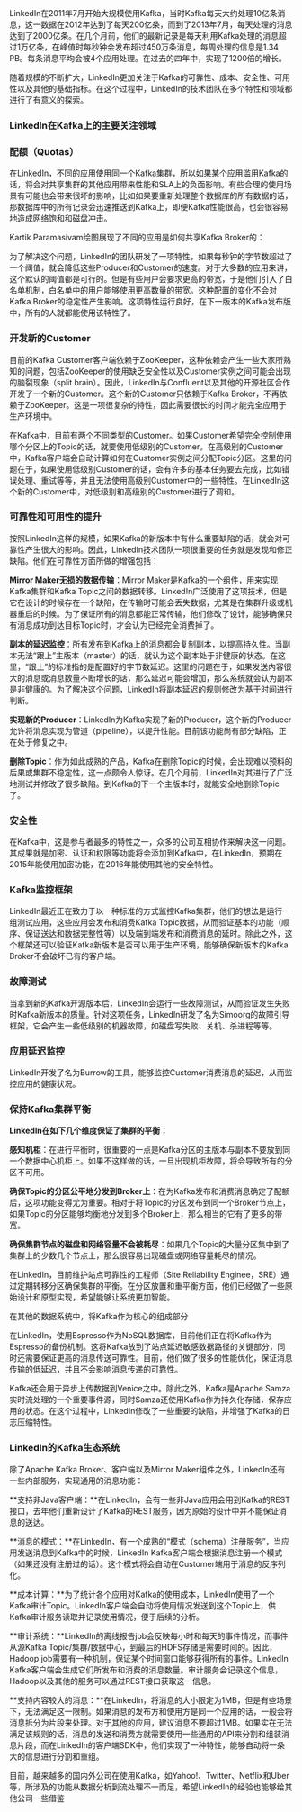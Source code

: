 LinkedIn在2011年7月开始大规模使用Kafka，当时Kafka每天大约处理10亿条消息，这一数据在2012年达到了每天200亿条，而到了2013年7月，每天处理的消息达到了2000亿条。在几个月前，他们的最新记录是每天利用Kafka处理的消息超过1万亿条，在峰值时每秒钟会发布超过450万条消息，每周处理的信息是1.34 PB。每条消息平均会被4个应用处理。在过去的四年中，实现了1200倍的增长。

随着规模的不断扩大，LinkedIn更加关注于Kafka的可靠性、成本、安全性、可用性以及其他的基础指标。在这个过程中，LinkedIn的技术团队在多个特性和领域都进行了有意义的探索。

### Linkedln在Kafka上的主要关注领域

### 配额（Quotas）

在LinkedIn，不同的应用使用同一个Kafka集群，所以如果某个应用滥用Kafka的话，将会对共享集群的其他应用带来性能和SLA上的负面影响。有些合理的使用场景有可能也会带来很坏的影响，比如如果要重新处理整个数据库的所有数据的话，那数据库中的所有记录会迅速推送到Kafka上，即便Kafka性能很高，也会很容易地造成网络饱和和磁盘冲击。

Kartik Paramasivam绘图展现了不同的应用是如何共享Kafka Broker的：

为了解决这个问题，LinkedIn的团队研发了一项特性，如果每秒钟的字节数超过了一个阈值，就会降低这些Producer和Customer的速度。对于大多数的应用来讲，这个默认的阈值都是可行的。但是有些用户会要求更高的带宽，于是他们引入了白名单机制，白名单中的用户能够使用更高数量的带宽。这种配置的变化不会对Kafka Broker的稳定性产生影响。这项特性运行良好，在下一版本的Kafka发布版中，所有的人就都能使用该特性了。

### 开发新的Customer

目前的Kafka Customer客户端依赖于ZooKeeper，这种依赖会产生一些大家所熟知的问题，包括ZooKeeper的使用缺乏安全性以及Customer实例之间可能会出现的脑裂现象（split brain）。因此，LinkedIn与Confluent以及其他的开源社区合作开发了一个新的Customer。这个新的Customer只依赖于Kafka Broker，不再依赖于ZooKeeper。这是一项很复杂的特性，因此需要很长的时间才能完全应用于生产环境中。

在Kafka中，目前有两个不同类型的Customer。如果Customer希望完全控制使用哪个分区上的Topic的话，就要使用低级别的Customer。在高级别的Customer中，Kafka客户端会自动计算如何在Customer实例之间分配Topic分区。这里的问题在于，如果使用低级别Customer的话，会有许多的基本任务要去完成，比如错误处理、重试等等，并且无法使用高级别Customer中的一些特性。在LinkedIn这个新的Customer中，对低级别和高级别的Customer进行了调和。

### 可靠性和可用性的提升

按照LinkedIn这样的规模，如果Kafka的新版本中有什么重要缺陷的话，就会对可靠性产生很大的影响。因此，LinkedIn技术团队一项很重要的任务就是发现和修正缺陷。他们在可靠性方面所做的增强包括：

**Mirror Maker无损的数据传输**：Mirror Maker是Kafka的一个组件，用来实现Kafka集群和Kafka Topic之间的数据转移。LinkedIn广泛使用了这项技术，但是它在设计的时候存在一个缺陷，在传输时可能会丢失数据，尤其是在集群升级或机器重启的时候。为了保证所有的消息都能正常传输，他们修改了设计，能够确保只有消息成功到达目标Topic时，才会认为已经完全消费掉了。

**副本的延迟监控**：所有发布到Kafka上的消息都会复制副本，以提高持久性。当副本无法“跟上”主版本（master）的话，就认为这个副本处于非健康的状态。在这里，“跟上”的标准指的是配置好的字节数延迟。这里的问题在于，如果发送内容很大的消息或消息数量不断增长的话，那么延迟可能会增加，那么系统就会认为副本是非健康的。为了解决这个问题，LinkedIn将副本延迟的规则修改为基于时间进行判断。

**实现新的Producer**：LinkedIn为Kafka实现了新的Producer，这个新的Producer允许将消息实现为管道（pipeline），以提升性能。目前该功能尚有部分缺陷，正在处于修复之中。

**删除Topic**：作为如此成熟的产品，Kafka在删除Topic的时候，会出现难以预料的后果或集群不稳定性，这一点颇令人惊讶。在几个月前，LinkedIn对其进行了广泛地测试并修改了很多缺陷。到Kafka的下一个主版本时，就能安全地删除Topic了。

### 安全性

在Kafka中，这是参与者最多的特性之一，众多的公司互相协作来解决这一问题。其成果就是加密、认证和权限等功能将会添加到Kafka中，在LinkedIn，预期在2015年能使用加密功能，在2016年能使用其他的安全特性。

### Kafka监控框架

LinkedIn最近正在致力于以一种标准的方式监控Kafka集群，他们的想法是运行一组测试应用，这些应用会发布和消费Kafka Topic数据，从而验证基本的功能（顺序、保证送达和数据完整性等）以及端到端发布和消费消息的延时。除此之外，这个框架还可以验证Kafka新版本是否可以用于生产环境，能够确保新版本的Kafka Broker不会破坏已有的客户端。

### 故障测试

当拿到新的Kafka开源版本后，LinkedIn会运行一些故障测试，从而验证发生失败时Kafka新版本的质量。针对这项任务，LinkedIn研发了名为Simoorg的故障引导框架，它会产生一些低级别的机器故障，如磁盘写失败、关机、杀进程等等。

### 应用延迟监控

LinkedIn开发了名为Burrow的工具，能够监控Customer消费消息的延迟，从而监控应用的健康状况。

### 保持Kafka集群平衡

**LinkedIn在如下几个维度保证了集群的平衡：**

**感知机柜**：在进行平衡时，很重要的一点是Kafka分区的主版本与副本不要放到同一个数据中心机柜上。如果不这样做的话，一旦出现机柜故障，将会导致所有的分区不可用。

**确保Topic的分区公平地分发到Broker上**：在为Kafka发布和消费消息确定了配额后，这项功能变得尤为重要。相对于将Topic的分区发布到同一个Broker节点上，如果Topic的分区能够均衡地分发到多个Broker上，那么相当的它有了更多的带宽。

**确保集群节点的磁盘和网络容量不会被耗尽**：如果几个Topic的大量分区集中到了集群上的少数几个节点上，那么很容易出现磁盘或网络容量耗尽的情况。

在LinkedIn，目前维护站点可靠性的工程师（Site Reliability Enginee，SRE）通过定期转移分区确保集群的平衡。在分区放置和重平衡方面，他们已经做了一些原始设计和原型实现，希望能够让系统更加智能。

在其他的数据系统中，将Kafka作为核心的组成部分

在LinkedIn，使用Espresso作为NoSQL数据库，目前他们正在将Kafka作为Espresso的备份机制。这将Kafka放到了站点延迟敏感数据路径的关键部分，同时还需要保证更高的消息传送可靠性。目前，他们做了很多的性能优化，保证消息传输的低延迟，并且不会影响消息传递的可靠性。

Kafka还会用于异步上传数据到Venice之中。除此之外，Kafka是Apache Samza实时流处理的一个重要事件源，同时Samza还使用Kafka作为持久化存储，保存应用的状态。在这个过程中，LinkedIn修改了一些重要的缺陷，并增强了Kafka的日志压缩特性。

### LinkedIn的Kafka生态系统

除了Apache Kafka Broker、客户端以及Mirror Maker组件之外，LinkedIn还有一些内部服务，实现通用的消息功能：

**支持非Java客户端：**在LinkedIn，会有一些非Java应用会用到Kafka的REST接口，去年他们重新设计了Kafka的REST服务，因为原始的设计中并不能保证消息的送达。

**消息的模式：**在LinkedIn，有一个成熟的“模式（schema）注册服务”，当应用发送消息到Kafka中的时候，LinkedIn Kafka客户端会根据消息注册一个模式（如果还没有注册过的话）。这个模式将会自动在Customer端用于消息的反序列化。

**成本计算：**为了统计各个应用对Kafka的使用成本，LinkedIn使用了一个Kafka审计Topic。LinkedIn客户端会自动将使用情况发送到这个Topic上，供Kafka审计服务读取并记录使用情况，便于后续的分析。

**审计系统：**LinkedIn的离线报告job会反映每小时和每天的事件情况，而事件从源Kafka Topic/集群/数据中心，到最后的HDFS存储是需要时间的。因此，Hadoop job需要有一种机制，保证某个时间窗口能够获得所有的事件。LinkedIn Kafka客户端会生成它们所发布和消费的消息数量。审计服务会记录这个信息，Hadoop以及其他的服务可以通过REST接口获取这一信息。

**支持内容较大的消息：**在LinkedIn，将消息的大小限定为1MB，但是有些场景下，无法满足这一限制。如果消息的发布方和使用方是同一个应用的话，一般会将消息拆分为片段来处理。对于其他的应用，建议消息不要超过1MB。如果实在无法满足该规则的话，消息的发送和消费方就需要使用一些通用的API来分割和组装消息片段，而在LinkedIn的客户端SDK中，他们实现了一种特性，能够自动将一条大的信息进行分割和重组。

目前，越来越多的国内外公司在使用Kafka，如Yahoo!、Twitter、Netflix和Uber等，所涉及的功能从数据分析到流处理不一而足，希望LinkedIn的经验也能够给其他公司一些借鉴

